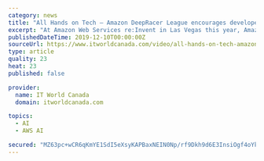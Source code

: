 ```yaml
---
category: news
title: "All Hands on Tech – Amazon DeepRacer League encourages developers to train self-driving cars"
excerpt: "At Amazon Web Services re:Invent in Las Vegas this year, Amazon launched an autonomous model car racing league and hosted the first race. Meant as a way to engage developers to train reinforcement learning models, Amazon says it will host more races at its ..."
publishedDateTime: 2019-12-10T00:00:00Z
sourceUrl: https://www.itworldcanada.com/video/all-hands-on-tech-amazon-deepracer-league-encourages-developers-to-train-self-driving-cars
type: article
quality: 23
heat: 23
published: false

provider:
  name: IT World Canada
  domain: itworldcanada.com

topics:
  - AI
  - AWS AI

secured: "MZ63pc+wCR6qKmYE1SdI5eXsyKAPBaxNEIN0Np/rf9Dkh9d6E3InsiOgf4oYkDGbIyLQxSqo/PpFoiqfF3A+k+xqVwKJtcTaMwK4Q7lFaXCJN9bo1mYY8iEC1cuGZVDeC4XclCfWSgAdHv9I25HKBRUp6FM0tcOIaFcMubfU18IYEuOdKmGy85zYpPXi5Maa3xb1q2RkMU+IPMV7N6f9fk/xQ3bQ3kQjVWYh0BREPtGXtjg4VuZOv3WZwgX6BBRDuabhiz6U7eIpq3kbBWdAeA==;Toeh0h4XmygItFhyhXqtUQ=="
---
```


